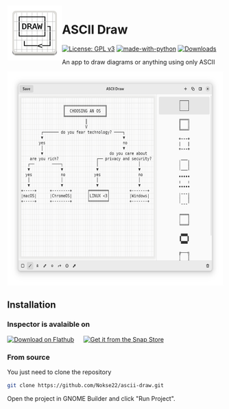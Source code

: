<img height="128" src="data/icons/hicolor/scalable/apps/io.github.nokse22.asciidraw.svg" align="left"/>

# ASCII Draw
  [![License: GPL v3](https://img.shields.io/badge/License-GPLv3-blue.svg)](https://www.gnu.org/licenses/gpl-3.0)
  [![made-with-python](https://img.shields.io/badge/Made%20with-Python-ff7b3f.svg)](https://www.python.org/)
  [![Downloads](https://img.shields.io/badge/dynamic/json?color=brightgreen&label=Flathub%20Downloads&query=%24.installs_total&url=https%3A%2F%2Fflathub.org%2Fapi%2Fv2%2Fstats%2Fio.github.nokse22.asciidraw)](https://flathub.org/apps/details/io.github.nokse22.asciidraw)
  
  <p>
    An app to draw diagrams or anything using only ASCII
	</p>

  <div align="center">
  <img src="data/resources/screenshot 1.png" height="500"/>
  </div>

## Installation
### Inspector is avalaible on
<a href='https://flathub.org/apps/io.github.nokse22.asciidraw'><img height='80' alt='Download on Flathub' src='https://dl.flathub.org/assets/badges/flathub-badge-en.png'/></a>
<h>&emsp;</h> <a href="https://snapcraft.io/ascii-draw"><img height='80' alt="Get it from the Snap Store" src="https://snapcraft.io/static/images/badges/en/snap-store-black.svg"/></a>

### From source

You just need to clone the repository

```sh
git clone https://github.com/Nokse22/ascii-draw.git
```

Open the project in GNOME Builder and click "Run Project".
